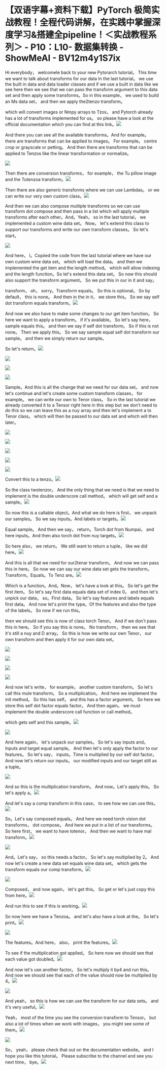 # 【双语字幕+资料下载】PyTorch 极简实战教程！全程代码讲解，在实践中掌握深度学习&搭建全pipeline！＜实战教程系列＞ - P10：L10- 数据集转换 - ShowMeAI - BV12m4y1S7ix

Hi everybody， welcomele back to your new Pytorarch tutorial。 This time we want to talk about transforms for our data In the last tutorial。 we use the built in data and data loader classes and if we use a built in data like we see here then we see that we can pass the transform argument to this data set and then apply some transforms。So in this example， we used to build an Ms data set， and then we apply the2tenzo transform。

 which will convert images or Nmpy arrays to Tzos， and Pytorch already has a lot of transforms implemented for us。 so please have a look at the official documentation which you can find at this link。![](img/57a6f303b8d13bb7d856025a14ce5b5e_1.png)

And there you can see all the available transforms。And for example。 there are transforms that can be applied to images。 For example。 centre crop or grayscale or petting。 And then there are transforms that can be applied to Tenzos like the linear transformation or normalize。

![](img/57a6f303b8d13bb7d856025a14ce5b5e_3.png)

Then there are conversion transforms， for example， the Tu pillow image and the Tutenzoa transform。![](img/57a6f303b8d13bb7d856025a14ce5b5e_5.png)

Then there are also generic transforms where we can use Lambdas。 or we can write our very own custom class。![](img/57a6f303b8d13bb7d856025a14ce5b5e_7.png)

And then we can also compose multiple transforms so we can use transform dot compose and then pass in a list which will apply multiple transforms after each other。And。Yeah， so in the last tutorial， we implemented a custom wine data set。 Now。 let's extend this class to support our transforms and write our own transform classes。 So let's start。

![](img/57a6f303b8d13bb7d856025a14ce5b5e_9.png)

And here， I。Copiied the code from the last tutorial where we have our own custom wine data set。 which will load the data。 and then we implemented the get item and the length method。 which will allow indexing and the length function。So let's extend this data set。 So now this should also support the transform argument。 So we put this in our in it and say。

 transform， oh， sorry。Transform equals。 So this is optional。 So by default， this is none。 And then in the in it， we store this。 So we say self dot transform equals transform。![](img/57a6f303b8d13bb7d856025a14ce5b5e_11.png)

And now we also have to make some changes to our get item function。 So here we want to apply a transform。 if it's available。 So let's say here， sample equals this。 and then we say if self dot transform。 So if this is not none。 Then we apply this。 So we say sample equal self dot transform our sample。 and then we simply return our sample。

 So let's return。![](img/57a6f303b8d13bb7d856025a14ce5b5e_13.png)

![](img/57a6f303b8d13bb7d856025a14ce5b5e_14.png)

![](img/57a6f303b8d13bb7d856025a14ce5b5e_15.png)

![](img/57a6f303b8d13bb7d856025a14ce5b5e_16.png)

Sample。And this is all the change that we need for our data set。 and now let's continue and let's create some custom transform classes， for example。 we can write our own to Tenor class。 So in the last tutorial we already converted it to a Tensor right here in this step but we don't need to do this so we can leave this as a nuy array and then let's implement a to Tenor class。 which will then be passed to our data set and which will then later。



![](img/57a6f303b8d13bb7d856025a14ce5b5e_18.png)

![](img/57a6f303b8d13bb7d856025a14ce5b5e_19.png)

![](img/57a6f303b8d13bb7d856025a14ce5b5e_20.png)

![](img/57a6f303b8d13bb7d856025a14ce5b5e_21.png)

![](img/57a6f303b8d13bb7d856025a14ce5b5e_22.png)

Convert this to a tenzo。![](img/57a6f303b8d13bb7d856025a14ce5b5e_24.png)

So the class twotenzor。 And the only thing that we need is that we need to implement is the double underscore call method。 which will get self and a sample。![](img/57a6f303b8d13bb7d856025a14ce5b5e_26.png)

So now this is a callable object。And what we do here is first， we unpack our samples。 So we say inputs。And labels or targets。![](img/57a6f303b8d13bb7d856025a14ce5b5e_28.png)

Equal sample。 And then we say， return。Torch dot from Numpai， and here inputs。And then also torch dot from nuy targets。![](img/57a6f303b8d13bb7d856025a14ce5b5e_30.png)

So here also， we return。 We still want to return a tuple， like we did here。![](img/57a6f303b8d13bb7d856025a14ce5b5e_32.png)

And this is all that we need for our2tenar transform。 And now we can pass this in here。 So now we can say our wine data set gets the transform。Transform。Equals。To Tenz are。![](img/57a6f303b8d13bb7d856025a14ce5b5e_34.png)

Which is a function。And。Now， let's have a look at this。 So let's get the first item。 So let's say first data equals data set of index 0。 and then let's unpick our data， so。First data。 So let's say features and labels equals first data。 And now let's print the type。Of the features and also the type of the labels。 So now if we run this。

 then we should see this is now of class torch Tenor。 And if we don't pass this in here。 So if you say this is none。 No transform， then we see that it's still a nuy and D array。 So this is how we write our own Tenor， our own transform and then apply it for our own data set。

![](img/57a6f303b8d13bb7d856025a14ce5b5e_36.png)

![](img/57a6f303b8d13bb7d856025a14ce5b5e_37.png)

![](img/57a6f303b8d13bb7d856025a14ce5b5e_38.png)

![](img/57a6f303b8d13bb7d856025a14ce5b5e_39.png)

And now let's write， for example， another custom transform。 So let's call this mule transform。 So a multiplication。 And here we implement the init method。 So this has self。 and this has a factor argument。 So here we store this self dot factor equals factor。 And then again。 we must implement the double underscore call function or call method。

 which gets self and this sample。![](img/57a6f303b8d13bb7d856025a14ce5b5e_41.png)

![](img/57a6f303b8d13bb7d856025a14ce5b5e_42.png)

And here again， let's unpack our samples。 So let's say inputs and。Inputs and target equal sample。 And then let's only apply the factor to our features。 So let's say， inputs。Time is multiplied by our self dot factor。And now let's return our inputs。 our modified inputs and our target still as a tuple。



![](img/57a6f303b8d13bb7d856025a14ce5b5e_44.png)

And so this is the multiplication transform。 And now。Let's apply this。 So let's apply a。![](img/57a6f303b8d13bb7d856025a14ce5b5e_46.png)

And let's say a comp transform in this case， to see how we can use this。![](img/57a6f303b8d13bb7d856025a14ce5b5e_48.png)

So。Let's say composed equals。 And here we need torch vision dot transforms， dot compose。 And here we put in a list of our transforms。 So here first， we want to have totenor。 And then we want to have mal transform。![](img/57a6f303b8d13bb7d856025a14ce5b5e_50.png)

![](img/57a6f303b8d13bb7d856025a14ce5b5e_51.png)

And。Let's say， so this needs a factor。 So let's say multiplied by 2。 And now let's create a new data set equals wine data set。 which gets the transform equals our comp transform。![](img/57a6f303b8d13bb7d856025a14ce5b5e_53.png)

![](img/57a6f303b8d13bb7d856025a14ce5b5e_54.png)

Composed， and now again， let's get this。 So get or let's just copy this from here。![](img/57a6f303b8d13bb7d856025a14ce5b5e_56.png)

And run this to see if this is working。![](img/57a6f303b8d13bb7d856025a14ce5b5e_58.png)

So now here we have a Tenzoa。 and let's also have a look at the。 So let's print。![](img/57a6f303b8d13bb7d856025a14ce5b5e_60.png)

![](img/57a6f303b8d13bb7d856025a14ce5b5e_61.png)

The features。And here， also， print the features。![](img/57a6f303b8d13bb7d856025a14ce5b5e_63.png)

To see if the multiplication got applied。 So here now we should see that each value got doubled。![](img/57a6f303b8d13bb7d856025a14ce5b5e_65.png)

And now let's use another factor。 So let's multiply it by4 and run this。 And now we should see that each of the value should now be multiplied by 4。![](img/57a6f303b8d13bb7d856025a14ce5b5e_67.png)

![](img/57a6f303b8d13bb7d856025a14ce5b5e_68.png)

And yeah， so this is how we can use the transform for our data sets。 and it's very useful。![](img/57a6f303b8d13bb7d856025a14ce5b5e_70.png)

Yeah， most of the time you see the conversion transform to Tensor。 but also a lot of times when we work with images， you might see some of them。![](img/57a6f303b8d13bb7d856025a14ce5b5e_72.png)

![](img/57a6f303b8d13bb7d856025a14ce5b5e_73.png)

So， yeah， please check that out on the documentation website。 and I hope you like this tutorial。 Please subscribe to the channel and see you next time， bye。![](img/57a6f303b8d13bb7d856025a14ce5b5e_75.png)